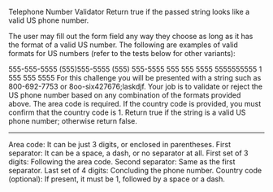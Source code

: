 Telephone Number Validator
Return true if the passed string looks like a valid US phone number.

The user may fill out the form field any way they choose as long as it has the format of a valid US number. The following are examples of valid formats for US numbers (refer to the tests below for other variants):

555-555-5555
(555)555-5555
(555) 555-5555
555 555 5555
5555555555
1 555 555 5555
For this challenge you will be presented with a string such as 800-692-7753 or 8oo-six427676;laskdjf. Your job is to validate or reject the US phone number based on any combination of the formats provided above. The area code is required. If the country code is provided, you must confirm that the country code is 1. Return true if the string is a valid US phone number; otherwise return false.









-------


Area code: It can be just 3 digits, or enclosed in parentheses.
First separator: It can be a space, a dash, or no separator at all.
First set of 3 digits: Following the area code.
Second separator: Same as the first separator.
Last set of 4 digits: Concluding the phone number.
Country code (optional): If present, it must be 1, followed by a space or a dash.